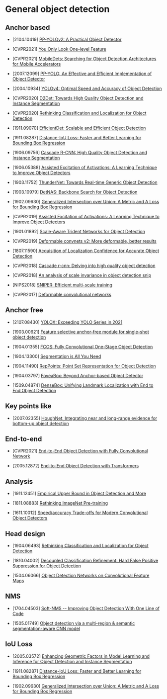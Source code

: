 # General object detection

## Anchor based

- [2104.10419] [PP-YOLOv2: A Practical Object Detector](https://arxiv.org/abs/2104.10419)

- [CVPR2021] [You Only Look One-level Feature](https://arxiv.org/abs/2103.09460)

- [CVPR2021] [MobileDets: Searching for Object Detection Architectures for Mobile
Accelerators](https://arxiv.org/abs/2004.14525)

- [2007.12099] [PP-YOLO: An Effective and Efficient Implementation of Object Detector](https://arxiv.org/abs/2007.12099)

- [2004.10934] [YOLOv4: Optimal Speed and Accuracy of Object Detection](https://arxiv.org/abs/2004.10934)

- [CVPR2020] [D2Det: Towards High Quality Object Detection and Instance Segmentation](https://openaccess.thecvf.com/content_CVPR_2020/papers/Cao_D2Det_Towards_High_Quality_Object_Detection_and_Instance_Segmentation_CVPR_2020_paper.pdf)

- [CVPR2020] [Rethinking Classification and Localization for Object Detection](https://openaccess.thecvf.com/content_CVPR_2020/papers/Wu_Rethinking_Classification_and_Localization_for_Object_Detection_CVPR_2020_paper.pdf)

- [1911.09070] [EfficientDet: Scalable and Efficient Object Detection](https://arxiv.org/abs/1911.09070)

- [1911.08287] [Distance-IoU Loss: Faster and Better Learning for Bounding Box Regression](https://arxiv.org/abs/1911.08287)

- [1906.09756] [Cascade R-CNN: High Quality Object Detection and Instance Segmentation](https://arxiv.org/abs/1906.09756)

- [1906.05388] [Assisted Excitation of Activations: A Learning Technique to Improve Object Detectors](https://arxiv.org/abs/1906.05388)

- [1903.11752] [ThunderNet: Towards Real-time Generic Object Detection](https://arxiv.org/abs/1903.11752)

- [1903.10979] [DetNAS: Backbone Search for Object Detection](https://arxiv.org/abs/1903.10979)

- [1902.09630] [Generalized Intersection over Union: A Metric and A Loss for Bounding Box Regression](https://arxiv.org/abs/1902.09630)

- [CVPR2019] [Assisted Excitation of Activations: A Learning Technique to Improve Object Detectors](http://openaccess.thecvf.com/content_CVPR_2019/papers/Derakhshani_Assisted_Excitation_of_Activations_A_Learning_Technique_to_Improve_Object_CVPR_2019_paper.pdf)

- [1901.01892] [Scale-Aware Trident Networks for Object Detection](https://arxiv.org/abs/1901.01892)

- [CVPR2019] [Deformable convnets v2: More deformable, better results](http://openaccess.thecvf.com/content_CVPR_2019/papers/Zhu_Deformable_ConvNets_V2_More_Deformable_Better_Results_CVPR_2019_paper.pdf)

- [1807.11590] [Acquisition of Localization Confidence for Accurate Object Detection](https://arxiv.org/abs/1807.11590)

- [CVPR2018] [Cascade r-cnn: Delving into high quality object detection](http://openaccess.thecvf.com/content_cvpr_2018/papers/Cai_Cascade_R-CNN_Delving_CVPR_2018_paper.pdf)

- [CVPR2018] [An analysis of scale invariance in object detection snip](http://openaccess.thecvf.com/content_cvpr_2018/papers/Singh_An_Analysis_of_CVPR_2018_paper.pdf)

- [NIPS2018] [SNIPER: Efficient multi-scale training](http://papers.nips.cc/paper/8143-sniper-efficient-multi-scale-training.pdf)

- [CVPR2017] [Deformable convolutional networks](http://openaccess.thecvf.com/content_ICCV_2017/papers/Dai_Deformable_Convolutional_Networks_ICCV_2017_paper.pdf)

## Anchor free

- [2107.08430] [YOLOX: Exceeding YOLO Series in 2021](https://arxiv.org/abs/2107.08430)

- [1903.00621] [Feature selective anchor-free module for single-shot object detection](https://arxiv.org/abs/1903.00621)

- [1904.01355] [FCOS: Fully Convolutional One-Stage Object Detection](https://arxiv.org/abs/1904.01355)

- [1904.13300] [Segmentation is All You Need](https://arxiv.org/abs/1904.13300)

- [1904.11490] [RepPoints: Point Set Representation for Object Detection](https://arxiv.org/abs/1904.11490)

- [1904.03797] [FoveaBox: Beyond Anchor-based Object Detector](https://arxiv.org/abs/1904.03797v1)

- [1509.04874] [DenseBox: Unifying Landmark Localization with
End to End Object Detection](https://arxiv.org/pdf/1509.04874)

## Key points like
- [2007.02355] [HoughNet: Integrating near and long-range
evidence for bottom-up object detection](https://arxiv.org/abs/2007.02355)

## End-to-end
- [CVPR2021] [End-to-End Object Detection with Fully Convolutional Network](https://arxiv.org/abs/2012.03544)

- [2005.12872] [End-to-End Object Detection with Transformers](https://arxiv.org/abs/2005.12872) 

## Analysis

- [1911.12451] [Empirical Upper Bound in Object Detection and More](https://arxiv.org/abs/1911.12451)

- [1811.08883] [Rethinking ImageNet Pre-training](https://arxiv.org/abs/1811.08883)

- [1611.10012] [Speed/accuracy Trade-offs for Modern Convolutional Object Detectors](https://arxiv.org/abs/1611.10012)

## Head design

- [1904.06493] [Rethinking Classification and Localization for Object Detection](https://arxiv.org/abs/1904.06493)

- [1810.04002] [Decoupled Classification Refinement: Hard False Positive Suppression for Object Detection](https://arxiv.org/abs/1810.04002)

- [1504.06066] [Object Detection Networks on Convolutional Feature Maps](https://arxiv.org/abs/1504.06066)

## NMS

- [1704.04503] [Soft-NMS -- Improving Object Detection With One Line of Code](https://arxiv.org/abs/1704.04503)

- [1505.01749] [Object detection via a multi-region & semantic segmentation-aware CNN model](https://arxiv.org/abs/1505.01749)

## IoU Loss

- [2005.03572] [Enhancing Geometric Factors in Model Learning and Inference for Object Detection and Instance Segmentation](https://arxiv.org/abs/2005.03572)

- [1911.08287] [Distance-IoU Loss: Faster and Better Learning for Bounding Box Regression](https://arxiv.org/abs/1911.08287)

- [1902.09630] [Generalized Intersection over Union: A Metric and A Loss for Bounding Box Regression](https://arxiv.org/abs/1902.09630)



